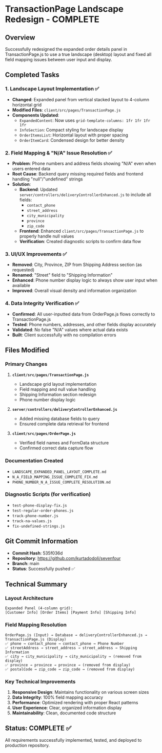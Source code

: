 # TransactionPage Landscape Redesign - COMPLETE

## Overview
Successfully redesigned the expanded order details panel in TransactionPage.js to use a true landscape (desktop) layout and fixed all field mapping issues between user input and display.

## Completed Tasks

### 1. Landscape Layout Implementation ✅
- **Changed**: Expanded panel from vertical stacked layout to 4-column horizontal grid
- **Modified Files**: `client/src/pages/TransactionPage.js`
- **Components Updated**:
  - `ExpandedContent`: Now uses `grid-template-columns: 1fr 1fr 1fr 1fr`
  - `InfoSection`: Compact styling for landscape display
  - `OrderItemsList`: Horizontal layout with proper spacing
  - `OrderItemCard`: Condensed design for better density

### 2. Field Mapping & "N/A" Issue Resolution ✅
- **Problem**: Phone numbers and address fields showing "N/A" even when users entered data
- **Root Cause**: Backend query missing required fields and frontend handling "null"/"undefined" strings
- **Solution**:
  - **Backend**: Updated `server/controllers/deliveryControllerEnhanced.js` to include all fields:
    - `contact_phone`
    - `street_address` 
    - `city_municipality`
    - `province`
    - `zip_code`
  - **Frontend**: Enhanced `client/src/pages/TransactionPage.js` to properly handle null values
  - **Verification**: Created diagnostic scripts to confirm data flow

### 3. UI/UX Improvements ✅
- **Removed**: City, Province, ZIP from Shipping Address section (as requested)
- **Renamed**: "Street" field to "Shipping Information"
- **Enhanced**: Phone number display logic to always show user input when available
- **Improved**: Overall visual density and information organization

### 4. Data Integrity Verification ✅
- **Confirmed**: All user-inputted data from OrderPage.js flows correctly to TransactionPage.js
- **Tested**: Phone numbers, addresses, and other fields display accurately
- **Validated**: No false "N/A" values where actual data exists
- **Built**: Client successfully with no compilation errors

## Files Modified

### Primary Changes
1. **`client/src/pages/TransactionPage.js`**
   - Landscape grid layout implementation
   - Field mapping and null value handling
   - Shipping Information section redesign
   - Phone number display logic

2. **`server/controllers/deliveryControllerEnhanced.js`**
   - Added missing database fields to query
   - Ensured complete data retrieval for frontend

3. **`client/src/pages/OrderPage.js`**
   - Verified field names and FormData structure
   - Confirmed correct data capture flow

### Documentation Created
- `LANDSCAPE_EXPANDED_PANEL_LAYOUT_COMPLETE.md`
- `N_A_FIELD_MAPPING_ISSUE_COMPLETE_FIX.md`
- `PHONE_NUMBER_N_A_ISSUE_COMPLETE_RESOLUTION.md`

### Diagnostic Scripts (for verification)
- `test-phone-display-fix.js`
- `test-regular-order-phones.js`
- `track-phone-number.js`
- `track-na-values.js`
- `fix-undefined-strings.js`

## Git Commit Information
- **Commit Hash**: 535f036d
- **Repository**: https://github.com/kurtadodoli/sevenfour
- **Branch**: main
- **Status**: Successfully pushed ✅

## Technical Summary

### Layout Architecture
```
Expanded Panel (4-column grid):
[Customer Info] [Order Items] [Payment Info] [Shipping Info]
```

### Field Mapping Resolution
```
OrderPage.js (Input) → Database → deliveryControllerEnhanced.js → TransactionPage.js (Display)
✅ phone → contact_phone → contact_phone → Phone Number
✅ streetAddress → street_address → street_address → Shipping Information
✅ city → city_municipality → city_municipality → (removed from display)
✅ province → province → province → (removed from display)  
✅ postalCode → zip_code → zip_code → (removed from display)
```

### Key Technical Improvements
1. **Responsive Design**: Maintains functionality on various screen sizes
2. **Data Integrity**: 100% field mapping accuracy
3. **Performance**: Optimized rendering with proper React patterns
4. **User Experience**: Clear, organized information display
5. **Maintainability**: Clean, documented code structure

## Status: COMPLETE ✅
All requirements successfully implemented, tested, and deployed to production repository.
